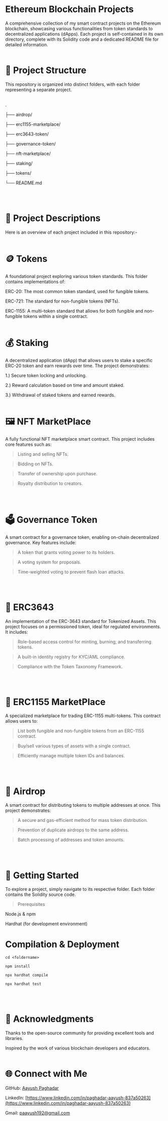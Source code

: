 # Ethereum Blockchain Projects

A comprehensive collection of my smart contract projects on the Ethereum blockchain, showcasing various functionalities from token standards to decentralized applications (dApps). Each project is self-contained in its own directory, complete with its Solidity code and a dedicated README file for detailed information.
</br>
</br>


# 📁 Project Structure

This repository is organized into distinct folders, with each folder representing a separate project.
</br>
</br>

.

├── airdrop/

├── erc1155-marketplace/

├── erc3643-token/

├── governance-token/

├── nft-marketplace/

├── staking/

├── tokens/

└── README.md

</br>
</br>

# 📜 Project Descriptions

Here is an overview of each project included in this repository:-
</br>
</br>


# 🪙 Tokens

A foundational project exploring various token standards. This folder contains implementations of:

ERC-20: The most common token standard, used for fungible tokens.

ERC-721: The standard for non-fungible tokens (NFTs).

ERC-1155: A multi-token standard that allows for both fungible and non-fungible tokens within a single contract.
</br>
</br>


# 💰 Staking

A decentralized application (dApp) that allows users to stake a specific ERC-20 token and earn rewards over time. The project demonstrates:

1.) Secure token locking and unlocking.

2.) Reward calculation based on time and amount staked.

3.) Withdrawal of staked tokens and earned rewards.
</br>
</br>


# 🖼️ NFT MarketPlace

A fully functional NFT marketplace smart contract. This project includes core features such as:

> Listing and selling NFTs.

> Bidding on NFTs.

> Transfer of ownership upon purchase.

> Royalty distribution to creators.
</br>
</br>


# 🗳️ Governance Token

A smart contract for a governance token, enabling on-chain decentralized governance. Key features include:

> A token that grants voting power to its holders.

> A voting system for proposals.

> Time-weighted voting to prevent flash loan attacks.
</br>
</br>


# 🏦 ERC3643

An implementation of the ERC-3643 standard for Tokenized Assets. This project focuses on a permissioned token, ideal for regulated environments. It includes:

> Role-based access control for minting, burning, and transferring tokens.

> A built-in identity registry for KYC/AML compliance.

> Compliance with the Token Taxonomy Framework.
</br>
</br>


# 🏬 ERC1155 MarketPlace

A specialized marketplace for trading ERC-1155 multi-tokens. This contract allows users to:

> List both fungible and non-fungible tokens from an ERC-1155 contract.

> Buy/sell various types of assets with a single contract.

> Efficiently manage multiple token IDs and balances.
</br>
</br>


# 🎁 Airdrop

A smart contract for distributing tokens to multiple addresses at once. This project demonstrates:

> A secure and gas-efficient method for mass token distribution.

> Prevention of duplicate airdrops to the same address.

> Batch processing of addresses and token amounts.
</br>
</br>


# 🚀 Getting Started

To explore a project, simply navigate to its respective folder. Each folder contains the Solidity source code.

> Prerequisites

Node.js & npm

Hardhat (for development environment)

# Compilation & Deployment

```console
cd <foldername>
```

```console
npm install
```

```console
npx hardhat compile
```

```console
npx hardhat test
```

</br>
</br>


# 🤝 Acknowledgments

Thanks to the open-source community for providing excellent tools and libraries.

Inspired by the work of various blockchain developers and educators.
</br>
</br>


# 🌐 Connect with Me

GitHub: [Aayush Paghadar](https://github.com/Aayush21122)

LinkedIn: [https://www.linkedin.com/in/paghadar-aayush-837a50263](https://www.linkedin.com/in/paghadar-aayush-837a50263)

Gmail: paayush192@gmail.com
